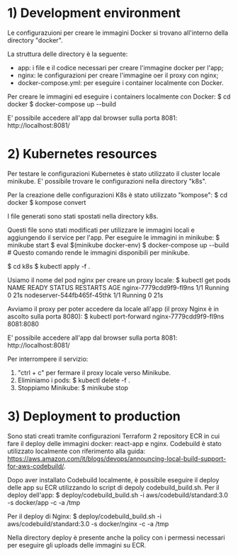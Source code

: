 # 1) Development environment
Le configurazuioni per creare le immagini Docker si trovano all'interno della directory "docker".

La struttura delle directory è la seguente:
- app: i file e il codice necessari per creare l'immagine docker per l'app;
- nginx: le configurazioni per creare l'immagine oer il proxy con nginx;
- docker-compose.yml: per eseguire i container localmente con Docker.

Per creare le immagini ed eseguire i containers localmente con Docker:
$ cd docker
$ docker-compose up --build

E' possibile accedere all'app dal browser sulla porta 8081: http://localhost:8081/

# 2) Kubernetes resources
Per testare le configurazioni Kubernetes è stato utilizzato il cluster locale minikube.
E' possibile trovare le configurazioni nella directory "k8s".

Per la creazione delle configurazioni K8s è stato utilizzato "kompose":
$ cd docker
$ kompose convert

I file generati sono stati spostati nella directory k8s.

Questi file sono stati modificati per utilizzare le immagini locali e aggiungendo il service per l'app.
Per eseguire le immagini in minikube:
$ minikube start
$ eval $(minikube docker-env)
$ docker-compose up --build # Questo comando rende le immagini disponibili per minikube.

$ cd k8s
$ kubectl apply -f .

Usiamo il nome del pod nginx per creare un proxy locale:
$ kubectl get pods
   NAME                         READY   STATUS    RESTARTS   AGE
   nginx-7779cdd9f9-fl9ns       1/1     Running   0          21s
   nodeserver-544fb465f-45thk   1/1     Running   0          21s

Avviamo il proxy per poter accedere da locale all'app (il proxy Nginx è in ascolto sulla porta 8080):
$ kubectl port-forward nginx-7779cdd9f9-fl9ns 8081:8080

E' possibile accedere all'app dal browser sulla porta 8081: http://localhost:8081/

Per interrompere il servizio:
1) "ctrl + c" per fermare il proxy locale verso Minikube.
2) Eliminiamo i pods:
$ kubectl delete -f .
3) Stoppiamo Minikube:
$ minikube stop

# 3) Deployment to production
Sono stati creati tramite configurazioni Terraform 2 repository ECR in cui fare il deploy delle immagini docker: react-app e nginx.
Codebuild è stato utilizzato localmente con riferimento alla guida: https://aws.amazon.com/it/blogs/devops/announcing-local-build-support-for-aws-codebuild/.

Dopo aver installato Codebuild localmente, è possibile eseguire il deploy delle app su ECR utilizzando lo script di depoly codebuild_build.sh.
Per il deploy dell'app:
$ deploy/codebuild_build.sh -i aws/codebuild/standard:3.0 -s docker/app -c -a /tmp

Per il deploy di Nginx:
$ deploy/codebuild_build.sh -i aws/codebuild/standard:3.0 -s docker/nginx -c -a /tmp

Nella directory deploy è presente anche la policy con i permessi necessari per eseguire gli uploads delle immagini su ECR.


